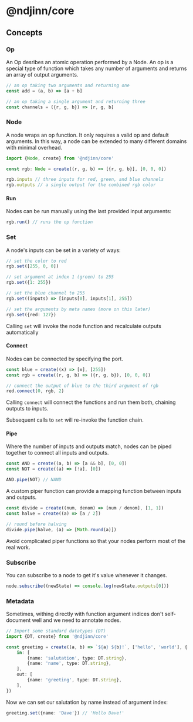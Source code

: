 # @ndjinn/core

## Concepts

### Op
An Op desribes an atomic operation performed by a Node. An op is a special type of function which takes any number of arguments and returns an array of output arguments.

```js
// an op taking two arguments and returning one
const add = (a, b) => [a + b]

// an op taking a single argument and returning three
const channels = ({r, g, b}) => [r, g, b]
```

### Node
A node wraps an op function. It only requires a valid op and default arguments. In this way, a node can be extended to many different domains with minimal overhead.

```ts
import {Node, create} from '@ndjinn/core'

const rgb: Node = create((r, g, b) => [{r, g, b}], [0, 0, 0])

rgb.inputs // three inputs for red, green, and blue channels
rgb.outputs // a single output for the combined rgb color
```

#### Run
Nodes can be run manually using the last provided input arguments:

```ts
rgb.run() // runs the op function
```

### Set
A node's inputs can be set in a variety of ways:

```ts
// set the color to red
rgb.set([255, 0, 0])

// set argument at index 1 (green) to 255
rgb.set({1: 255})

// set the blue channel to 255
rgb.set((inputs) => [inputs[0], inputs[1], 255])

// set the arguments by meta names (more on this later)
rgb.set({red: 127})
```

Calling `set` will invoke the node function and recalculate outputs automatically

#### Connect
Nodes can be connected by specifying the port.

```js
const blue = create((x) => [x], [255])
const rgb = create((r, g, b) => ({r, g, b}), [0, 0, 0])

// connect the output of blue to the third argument of rgb
red.connect(0, rgb, 2)
```

Calling `connect` will connect the functions and run them both, chaining outputs to inputs.

Subsequent calls to `set` will re-invoke the function chain.

#### Pipe
Where the number of inputs and outputs match, nodes can be piped together to connect all inputs and outputs.

```ts
const AND = create((a, b) => [a && b], [0, 0])
const NOT = create((a) => [!a], [0])

AND.pipe(NOT) // NAND
```

A custom piper function can provide a mapping function between inputs and outputs.

```ts
const divide = create((num, denom) => [num / denom], [1, 1])
const halve = create((a) => [a / 2])

// round before halving
divide.pipe(halve, (a) => [Math.round(a)])
```

Avoid complicated piper functions so that your nodes perform most of the real work.

### Subscribe

You can subscribe to a node to get it's value whenever it changes.

```ts
node.subscribe((newState) => console.log(newState.outputs[0]))
```

### Metadata
Sometimes, withing directly with function argument indices don't self-document well and we need to annotate nodes.

```ts
// Import some standard datatypes (DT)
import {DT, create} from '@ndjinn/core'

const greeting = create((a, b) => `${a} ${b}!`, ['hello', 'world'], {
	in: [
		{name: 'salutation', type: DT.string},
		{name: 'name', type: DT.string},
	],
	out: [
		{name: 'greeting', type: DT.string},
	],
})
```

Now we can set our salutation by name instead of argument index:

```ts
greeting.set({name: 'Dave'}) // 'Hello Dave!'
```
